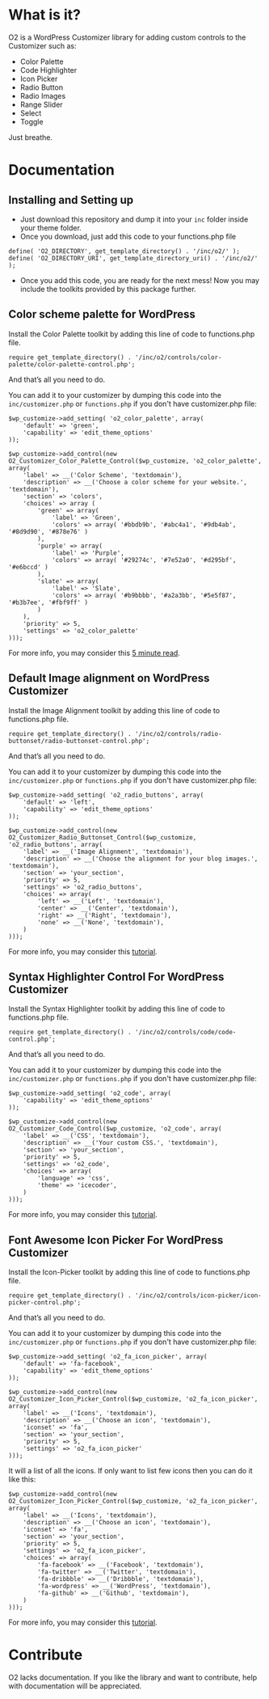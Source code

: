 # What is it?

O2 is a WordPress Customizer library for adding custom controls to the Customizer such as:

- Color Palette
- Code Highlighter
- Icon Picker
- Radio Button
- Radio Images
- Range Slider
- Select
- Toggle

Just breathe.

# Documentation

## Installing and Setting up

- Just download this repository and dump it into your `inc` folder inside your theme folder.
- Once you download, just add this code to your functions.php file
```
define( 'O2_DIRECTORY', get_template_directory() . '/inc/o2/' );
define( 'O2_DIRECTORY_URI', get_template_directory_uri() . '/inc/o2/' );
```
- Once you add this code, you are ready for the next mess! Now you may include the toolkits provided by this package further.

## Color scheme palette for WordPress

Install the Color Palette toolkit by adding this line of code to functions.php file.
```
require get_template_directory() . '/inc/o2/controls/color-palette/color-palette-control.php';
```
And that’s all you need to do.

You can add it to your customizer by dumping this code into the `inc/customizer.php` or `functions.php` if you don't have customizer.php file:
```
$wp_customize->add_setting( 'o2_color_palette', array(
	'default' => 'green',
	'capability' => 'edit_theme_options'
));

$wp_customize->add_control(new O2_Customizer_Color_Palette_Control($wp_customize, 'o2_color_palette', array(
	'label' => __('Color Scheme', 'textdomain'),
	'description' => __('Choose a color scheme for your website.', 'textdomain'),
	'section' => 'colors',
	'choices' => array (
		'green' => array(
			'label' => 'Green',
			'colors' => array( '#bbdb9b', '#abc4a1', '#9db4ab', '#8d9d90', '#878e76' )
		),
		'purple' => array(
			'label' => 'Purple',
			'colors' => array( '#29274c', '#7e52a0', '#d295bf', '#e6bccd' )
		),
		'slate' => array(
			'label' => 'Slate',
			'colors' => array( '#b9bbbb', '#a2a3bb', '#5e5f87', '#b3b7ee', '#fbf9ff' )
		)
	),
	'priority' => 5,
	'settings' => 'o2_color_palette'
)));
```

For more info, you may consider this [5 minute read](http://www.hardeepasrani.com/2017/10/color-palette-control-for-wordpress-customizer/).

## Default Image alignment on WordPress Customizer

Install the Image Alignment toolkit by adding this line of code to functions.php file.
```
require get_template_directory() . '/inc/o2/controls/radio-buttonset/radio-buttonset-control.php';
```
And that’s all you need to do.

You can add it to your customizer by dumping this code into the `inc/customizer.php` or `functions.php` if you don't have customizer.php file:
```
$wp_customize->add_setting( 'o2_radio_buttons', array(
    'default' => 'left',
    'capability' => 'edit_theme_options'
));

$wp_customize->add_control(new O2_Customizer_Radio_Buttonset_Control($wp_customize, 'o2_radio_buttons', array(
    'label' => __('Image Alignment', 'textdomain'),
    'description' => __('Choose the alignment for your blog images.', 'textdomain'),
    'section' => 'your_section',
    'priority' => 5,
    'settings' => 'o2_radio_buttons',
    'choices' => array(
        'left' => __('Left', 'textdomain'),
        'center' => __('Center', 'textdomain'),
        'right' => __('Right', 'textdomain'),
        'none' => __('None', 'textdomain'),
    )
)));
```
For more info, you may consider this [tutorial](http://www.hardeepasrani.com/2016/08/radio-buttonset-control-for-wordpress-customizer/).

## Syntax Highlighter Control For WordPress Customizer

Install the Syntax Highlighter toolkit by adding this line of code to functions.php file.
```
require get_template_directory() . '/inc/o2/controls/code/code-control.php';
```
And that’s all you need to do.

You can add it to your customizer by dumping this code into the `inc/customizer.php` or `functions.php` if you don't have customizer.php file:
```
$wp_customize->add_setting( 'o2_code', array(
    'capability' => 'edit_theme_options'
));

$wp_customize->add_control(new O2_Customizer_Code_Control($wp_customize, 'o2_code', array(
    'label' => __('CSS', 'textdomain'),
    'description' => __('Your custom CSS.', 'textdomain'),
    'section' => 'your_section',
    'priority' => 5,
    'settings' => 'o2_code',
    'choices' => array(
        'language' => 'css',
        'theme' => 'icecoder',
    )
)));
```
For more info, you may consider this [tutorial](http://www.hardeepasrani.com/2016/06/syntax-highlighter-control-for-wordpress-customizer/).

## Font Awesome Icon Picker For WordPress Customizer

Install the Icon-Picker toolkit by adding this line of code to functions.php file.
```
require get_template_directory() . '/inc/o2/controls/icon-picker/icon-picker-control.php';
```
And that’s all you need to do.

You can add it to your customizer by dumping this code into the `inc/customizer.php` or `functions.php` if you don't have customizer.php file:
```
$wp_customize->add_setting( 'o2_fa_icon_picker', array(
    'default' => 'fa-facebook',
    'capability' => 'edit_theme_options'
));

$wp_customize->add_control(new O2_Customizer_Icon_Picker_Control($wp_customize, 'o2_fa_icon_picker', array(
    'label' => __('Icons', 'textdomain'),
    'description' => __('Choose an icon', 'textdomain'),
    'iconset' => 'fa',
    'section' => 'your_section',
    'priority' => 5,
    'settings' => 'o2_fa_icon_picker'
)));
```
It will a list of all the icons. If only want to list few icons then you can do it like this:
```
$wp_customize->add_control(new O2_Customizer_Icon_Picker_Control($wp_customize, 'o2_fa_icon_picker', array(
    'label' => __('Icons', 'textdomain'),
    'description' => __('Choose an icon', 'textdomain'),
    'iconset' => 'fa',
    'section' => 'your_section',
    'priority' => 5,
    'settings' => 'o2_fa_icon_picker',
    'choices' => array(
        'fa-facebook' => __('Facebook', 'textdomain'),
        'fa-twitter' => __('Twitter', 'textdomain'),
        'fa-dribbble' => __('Dribbble', 'textdomain'),
        'fa-wordpress' => __('WordPress', 'textdomain'),
        'fa-github' => __('Github', 'textdomain'),
    )
)));
```
For more info, you may consider this [tutorial](http://www.hardeepasrani.com/2016/05/font-awesome-icon-picker-for-wordpress-customizer/).

# Contribute

O2 lacks documentation. If you like the library and want to contribute, help with documentation will be appreciated.

